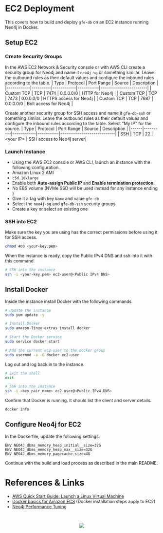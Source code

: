 # EC2 Deployment

This covers how to build and deploy `gfe-db` on an EC2 instance running Neo4j in Docker.

## Setup EC2

### Create Security Groups
In the AWS EC2 Network & Security console or with AWS CLI create a security group for Neo4j and name it `neo4j-sg` or something similar. Leave the outbound rules as their default values and configure the inbound rules according to the table.
| Type       | Protocol | Port Range | Source    | Description            |
|------------|----------|------------|-----------|------------------------|
| Custom TCP | TCP      | 7474       | 0.0.0.0/0 | HTTP for Neo4j         |
| Custom TCP | TCP      | 7473       | 0.0.0.0/0 | HTTPS access for Neo4j |
| Custom TCP | TCP      | 7687       | 0.0.0.0/0 | Bolt access for Neo4j  |

Create another security group for SSH access and name it `gfe-db-ssh` or something similar. Leave the outbound rules as their default values and configure the inbound rules according to the table. Select "My IP" for the source.
| Type | Protocol | Port Range | Source    | Description                |
|------|----------|------------|-----------|----------------------------|
| SSH  | TCP      | 22         | \<your IP> | SSH access to Neo4j server|

### Launch Instance
* Using the AWS EC2 console or AWS CLI, launch an instance with the following configuration.
* Amazon Linux 2 AMI
* `c5d.18xlarge`
* Enable both **Auto-assign Public IP** and **Enable termination protection**.
* No EBS volume (NVMe SSD will be used instead for any instance ending )
* Give it a tag with key `Name` and value `gfe-db`
* Select the `neo4j-sg` and `gfe-db-ssh` security groups
* Create a key or select an existing one

### SSH into EC2
Make sure the key you are using has the correct permissions before using it for SSH access.
```bash
chmod 400 <your-key.pem>
```

When the instance is ready, copy the Public IPv4 DNS and ssh into it with this command.
```bash
# SSH into the instance
ssh -i <your-key.pem> ec2-user@<Public IPv4 DNS>
```

## Install Docker
Inside the instance install Docker with the following commands.
```bash
# Update the instance
sudo yum update -y

# Install Docker
sudo amazon-linux-extras install docker

# Start the Docker service
sudo service docker start

# Add the current ec2-user to the docker group 
sudo usermod -a -G docker ec2-user
```
Log out and log back in to the instance.
```bash
# Exit the shell
exit

# SSH into the instance
ssh -i <key_pair_name> ec2-user@<Public_IPv4_DNS>
```
Confirm that Docker is running. It should list the client and server details.
```bash
docker info
```

## Configure Neo4j for EC2
In the Dockerfile, update the following settings.
```docker
ENV NEO4J_dbms_memory_heap_initial__size=32G
ENV NEO4J_dbms_memory_heap_max__size=32G
ENV NEO4J_dbms_memory_pagecache_size=4G
```
Continue with the build and load process as described in the main README.

# References & Links
* [AWS Quick Start Guide: Launch a Linux Virtual Machine](https://docs.aws.amazon.com/quickstarts/latest/vmlaunch/welcome.html)
* [Docker basics for Amazon ECS](https://docs.aws.amazon.com/AmazonECS/latest/developerguide/docker-basics.html) (Docker installation steps apply to EC2)
* [Neo4j Performance Tuning](https://neo4j.com/developer/guide-performance-tuning/)

<br>
<p align="center">
  <img src="https://bethematch.org/content/site/images/btm_logo.png">
</p>